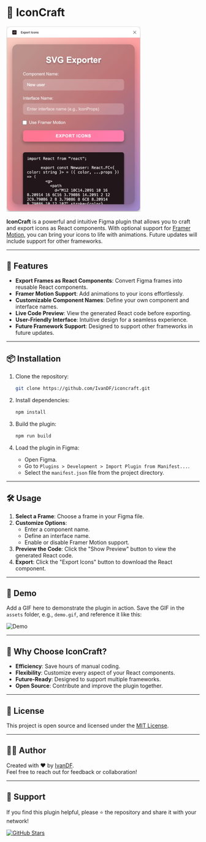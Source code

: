 # 🌟 IconCraft

<div>
    <img src="./assets/ui-preview.png" alt="SVG Exporter UI Preview" width="350" />
</div>

**IconCraft** is a powerful and intuitive Figma plugin that allows you to craft and export icons as React components. With optional support for [Framer Motion](https://www.framer.com/motion/), you can bring your icons to life with animations. Future updates will include support for other frameworks.

---

## 🚀 Features

- **Export Frames as React Components**: Convert Figma frames into reusable React components.
- **Framer Motion Support**: Add animations to your icons effortlessly.
- **Customizable Component Names**: Define your own component and interface names.
- **Live Code Preview**: View the generated React code before exporting.
- **User-Friendly Interface**: Intuitive design for a seamless experience.
- **Future Framework Support**: Designed to support other frameworks in future updates.

---

## 📦 Installation

1. Clone the repository:

   ```bash
   git clone https://github.com/IvanDF/iconcraft.git
   ```

2. Install dependencies:

   ```bash
   npm install
   ```

3. Build the plugin:

   ```bash
   npm run build
   ```

4. Load the plugin in Figma:
   - Open Figma.
   - Go to `Plugins > Development > Import Plugin from Manifest...`.
   - Select the `manifest.json` file from the project directory.

---

## 🛠️ Usage

1. **Select a Frame**: Choose a frame in your Figma file.
2. **Customize Options**:
   - Enter a component name.
   - Define an interface name.
   - Enable or disable Framer Motion support.
3. **Preview the Code**: Click the "Show Preview" button to view the generated React code.
4. **Export**: Click the "Export Icons" button to download the React component.

---

## 🎥 Demo

Add a GIF here to demonstrate the plugin in action. Save the GIF in the `assets` folder, e.g., `demo.gif`, and reference it like this:

![Demo](./assets/demo.gif)

---

## 🌈 Why Choose IconCraft?

- **Efficiency**: Save hours of manual coding.
- **Flexibility**: Customize every aspect of your React components.
- **Future-Ready**: Designed to support multiple frameworks.
- **Open Source**: Contribute and improve the plugin together.

---

## 📝 License

This project is open source and licensed under the [MIT License](./LICENSE).

---

## 👨‍💻 Author

Created with ❤️ by [IvanDF](https://ivandf.netlify.app).  
Feel free to reach out for feedback or collaboration!

---

## 📣 Support

If you find this plugin helpful, please ⭐ the repository and share it with your network!

[![GitHub Stars](https://img.shields.io/github/stars/IvanDF/iconcraft?style=social)](https://github.com/IvanDF/iconcraft/stargazers)
